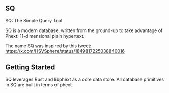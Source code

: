 SQ
--
SQ: The Simple Query Tool

SQ is a modern database, written from the ground-up to take advantage of Phext: 11-dimensional plain hypertext.

The name SQ was inspired by this tweet:
https://x.com/HSVSphere/status/1849817225038840016

Getting Started
---------------
SQ leverages Rust and libphext as a core data store. All database primitives in SQ are built in terms of phext.